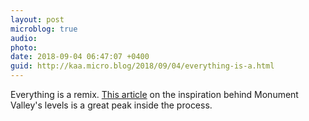 ```yaml
---
layout: post
microblog: true
audio: 
photo: 
date: 2018-09-04 06:47:07 +0400
guid: http://kaa.micro.blog/2018/09/04/everything-is-a.html
---
```

Everything is a remix. [This article](https://www.milanote.com/the-work/the-surprising-inspiration-behind-monument-valleys-most-beautiful-levels?utm_source=TheWorkNewsletter&utm_medium=email) on the inspiration behind Monument Valley's levels is a great peak inside the process. 
